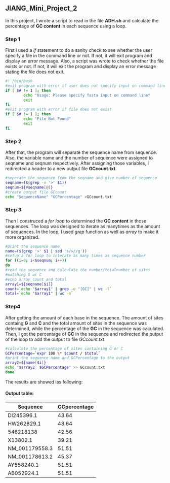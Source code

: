 ## JIANG_Mini_Project_2

In this project, I wrote a script to read in the file **ADH.sh** and calculate the percentage of **GC content** in each sequence using a loop.

### Step 1
First I used a _if_ statement to do a sanity check to see whether the user specify a file in the command line or not. If not, it will exit program and display an error message. Also, a script was wrote to check whether the file exists or not. If not, it will exit the program and display an error message stating the file does not exit.

```bash
#! /bin/bash                                                                   
#exit program with error if user does not specify input on command line
if [ $# != 1 ]; then
        echo "Usage: Please specify fasta input on command line"
        exit
fi
#exit program with error if file does not exist
if [ $# != 1 ]; then
        echo "File Not Found"
        exit
fi
```

### Step 2
After that, the program will separate the sequence name from sequence. Also, the variable name and the number of sequence were assigned to seqname and seqnum respectively. After assigning those variables, I redirected a header to a new output file **GCcount.txt**.

```bash
#seperate the sequence from the seqname and give number of sequence
seqname=($(grep -v '>' $1))
seqnum=${#seqname[@]}
#create output file GCcount
echo "SequenceName" "GCPercentage" >GCcount.txt
```
### Step 3
Then I construced a _for loop_ to determined the **GC content** in those sequences. The loop was designed to iterate as manytimes as the amount of sequences. In the loop, I used _grep_ function as well as _array_ to make it more organized.

```bash
#print the sequence name
name=($(grep '>' $1 | sed 's/>//g'))
#setup a for loop to interate as many times as sequence number
for ((i=0; i<$seqnum; i++))
do
#read the sequence and calculate the number/totalnumber of sites
#matching G or C
#echo array count and total
array1=${seqname[$i]}
count=`echo "$array1" | grep -o "[GC]" | wc -l`
total=`echo "$array1" | wc -m`
```
### Step4
After getting the amount of each base in the sequence. The amount of sites containg **G** and **C** and the total amount of sites in the sequence was determined, while the percentage of the **GC** in the sequence was caculated. Then, I got the percentage of **GC** in the sequence and redirected the output of the loop to add the output to file _GCcount.txt_. 

```bash
#calculate the percentage of sites containing G or C
GCPercentage=`expr 100 \* $count / $total`
#print the sequence name and GCPercentage to the output
array2=${name[$i]}
echo "$array2  $GCPercentage" >> GCcount.txt
done
```
The results are showed ias following:
#### Output table:

|Sequence      |	GCpercentage|
|--------------|-------------|
|DI245396.1    |	43.64|
|HW262829.1    |	43.64|
|546218138     |	42.56|
|X13802.1      |	39.21|
|NM_001179558.3|	51.51|
|NM_001178613.2|	45.37|
|AY558240.1    |	51.51|
|AB052924.1    |	51.51|
